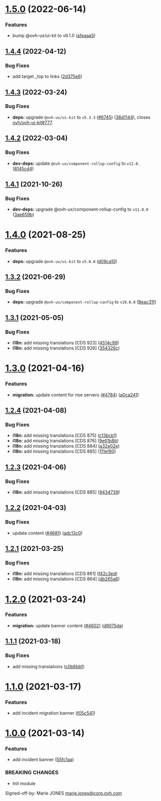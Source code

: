# [1.5.0](https://github.com/ovh/manager/compare/@ovh-ux/manager-incident-banner@1.4.4...@ovh-ux/manager-incident-banner@1.5.0) (2022-06-14)


### Features

* bump @ovh-ux/ui-kit to v6.1.0 ([a1eaaa5](https://github.com/ovh/manager/commit/a1eaaa5cb68652d1d600ba02e0d27de557de94e5))



## [1.4.4](https://github.com/ovh/manager/compare/@ovh-ux/manager-incident-banner@1.4.3...@ovh-ux/manager-incident-banner@1.4.4) (2022-04-12)


### Bug Fixes

* add target _top to links ([2d375e6](https://github.com/ovh/manager/commit/2d375e6ac23773f6d4f9780aa3fa8df903692adc))



## [1.4.3](https://github.com/ovh/manager/compare/@ovh-ux/manager-incident-banner@1.4.2...@ovh-ux/manager-incident-banner@1.4.3) (2022-03-24)


### Bug Fixes

* **deps:** upgrade `@ovh-ux/ui-kit` to `v5.3.3` ([#6745](https://github.com/ovh/manager/issues/6745)) ([38d1144](https://github.com/ovh/manager/commit/38d11445b3671755758d153a4f4a166c7946705c)), closes [ovh/ovh-ui-kit#777](https://github.com/ovh/ovh-ui-kit/issues/777)



## [1.4.2](https://github.com/ovh/manager/compare/@ovh-ux/manager-incident-banner@1.4.1...@ovh-ux/manager-incident-banner@1.4.2) (2022-03-04)


### Bug Fixes

* **dev-deps:** update `@ovh-ux/component-rollup-config` to `v12.0.` ([8145cd4](https://github.com/ovh/manager/commit/8145cd44a34cec071db4b5267182705625951077))



## [1.4.1](https://github.com/ovh/manager/compare/@ovh-ux/manager-incident-banner@1.4.0...@ovh-ux/manager-incident-banner@1.4.1) (2021-10-26)


### Bug Fixes

* **dev-deps:** upgrade @ovh-ux/component-rollup-config to `v11.0.0` ([3ae659b](https://github.com/ovh/manager/commit/3ae659bea59244fd5660375b9dac52055cc374b0))



# [1.4.0](https://github.com/ovh/manager/compare/@ovh-ux/manager-incident-banner@1.3.2...@ovh-ux/manager-incident-banner@1.4.0) (2021-08-25)


### Features

* **deps:** upgrade `@ovh-ux/ui-kit` to `v5.0.0` ([d09ca10](https://github.com/ovh/manager/commit/d09ca10f4b7ca629e0b2f1fcb59278ea7f309a9e))



## [1.3.2](https://github.com/ovh/manager/compare/@ovh-ux/manager-incident-banner@1.3.1...@ovh-ux/manager-incident-banner@1.3.2) (2021-06-29)


### Bug Fixes

* **deps:** upgrade `@ovh-ux/component-rollup-config` to `v10.0.0` ([8eac31f](https://github.com/ovh/manager/commit/8eac31f81e46d1570c131cf55788d6435842ab6d))



## [1.3.1](https://github.com/ovh/manager/compare/@ovh-ux/manager-incident-banner@1.3.0...@ovh-ux/manager-incident-banner@1.3.1) (2021-05-05)


### Bug Fixes

* **i18n:** add missing translations [CDS 923] ([4514c99](https://github.com/ovh/manager/commit/4514c999b9d0def0cfe5993c95968939a08027ee))
* **i18n:** add missing translations [CDS 926] ([354326c](https://github.com/ovh/manager/commit/354326c8df20a7539c237230113692c8a4e355f2))



# [1.3.0](https://github.com/ovh/manager/compare/@ovh-ux/manager-incident-banner@1.2.4...@ovh-ux/manager-incident-banner@1.3.0) (2021-04-16)


### Features

* **migration:** update content for rise servers ([#4784](https://github.com/ovh/manager/issues/4784)) ([a0ca241](https://github.com/ovh/manager/commit/a0ca241a21183bbd4ff5fc70638cbea8721e0667))



## [1.2.4](https://github.com/ovh/manager/compare/@ovh-ux/manager-incident-banner@1.2.3...@ovh-ux/manager-incident-banner@1.2.4) (2021-04-08)


### Bug Fixes

* **i18n:** add missing translations [CDS 875] ([c13bcb1](https://github.com/ovh/manager/commit/c13bcb18a7e5cd28662ef9cc2158776bde0b6db1))
* **i18n:** add missing translations [CDS 876] ([9e61b8b](https://github.com/ovh/manager/commit/9e61b8bde2bf1497048fdcd0ebd5a3dd85784ada))
* **i18n:** add missing translations [CDS 884] ([a32e02e](https://github.com/ovh/manager/commit/a32e02eefb033d6163531307519f50508798ca69))
* **i18n:** add missing translations [CDS 885] ([111ef80](https://github.com/ovh/manager/commit/111ef8058c0d9c0c7f58946c800640a0c45a406a))



## [1.2.3](https://github.com/ovh/manager/compare/@ovh-ux/manager-incident-banner@1.2.2...@ovh-ux/manager-incident-banner@1.2.3) (2021-04-06)


### Bug Fixes

* **i18n:** add missing translations [CDS 885] ([9434739](https://github.com/ovh/manager/commit/9434739f3f625bdf5d3e363e283bb5e7a1c1d0b2))



## [1.2.2](https://github.com/ovh/manager/compare/@ovh-ux/manager-incident-banner@1.2.1...@ovh-ux/manager-incident-banner@1.2.2) (2021-04-03)


### Bug Fixes

* update content ([#4681](https://github.com/ovh/manager/issues/4681)) ([adc13c0](https://github.com/ovh/manager/commit/adc13c0d4c467eb84cc2f433c3e7bb67652f7555))



## [1.2.1](https://github.com/ovh/manager/compare/@ovh-ux/manager-incident-banner@1.2.0...@ovh-ux/manager-incident-banner@1.2.1) (2021-03-25)


### Bug Fixes

* **i18n:** add missing translations [CDS 861] ([f42c3ed](https://github.com/ovh/manager/commit/f42c3edeeb30a0307c245d35a42ec7a8e428a1d4))
* **i18n:** add missing translations [CDS 864] ([db265a6](https://github.com/ovh/manager/commit/db265a6ab958b0afc3a7c297fa890d6c11ed250c))



# [1.2.0](https://github.com/ovh/manager/compare/@ovh-ux/manager-incident-banner@1.1.1...@ovh-ux/manager-incident-banner@1.2.0) (2021-03-24)


### Features

* **migration:** update banner content ([#4602](https://github.com/ovh/manager/issues/4602)) ([d9075da](https://github.com/ovh/manager/commit/d9075da77b8ac67f2e4e4e64d82b22c5a061c5f4))



## [1.1.1](https://github.com/ovh/manager/compare/@ovh-ux/manager-incident-banner@1.1.0...@ovh-ux/manager-incident-banner@1.1.1) (2021-03-18)


### Bug Fixes

* add missing translations ([c0b6bbf](https://github.com/ovh/manager/commit/c0b6bbf3adeee350c48795c436c8430f3c44daf1))



# [1.1.0](https://github.com/ovh/manager/compare/@ovh-ux/manager-incident-banner@1.0.0...@ovh-ux/manager-incident-banner@1.1.0) (2021-03-17)


### Features

* add incident migration banner ([f05c541](https://github.com/ovh/manager/commit/f05c541b027a1af92f211c7d17bb08c8c466eb50))



# [1.0.0](https://github.com/ovh/manager/compare/@ovh-ux/manager-incident-banner@0.0.0...@ovh-ux/manager-incident-banner@1.0.0) (2021-03-14)


### Features

* add incident banner ([55fc1aa](https://github.com/ovh/manager/commit/55fc1aa2499bca3f0bb0b438dcfe23cdbe30694f))


### BREAKING CHANGES

* Init module

Signed-off-by: Marie JONES <marie.jones@corp.ovh.com>



